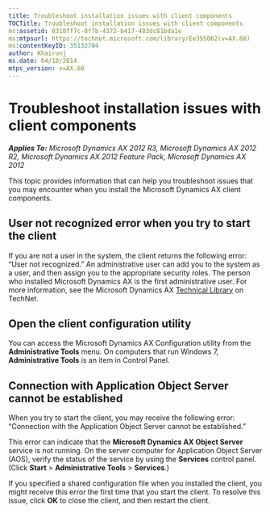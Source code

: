 ```yaml
---
title: Troubleshoot installation issues with client components
TOCTitle: Troubleshoot installation issues with client components
ms:assetid: 8318ff7c-8f7b-4372-b417-483dc81bda1e
ms:mtpsurl: https://technet.microsoft.com/library/Ee355062(v=AX.60)
ms:contentKeyID: 35132704
author: Khairunj
ms.date: 04/18/2014
mtps_version: v=AX.60
---
```


# Troubleshoot installation issues with client components 


_**Applies To:** Microsoft Dynamics AX 2012 R3, Microsoft Dynamics AX 2012 R2, Microsoft Dynamics AX 2012 Feature Pack, Microsoft Dynamics AX 2012_

This topic provides information that can help you troubleshoot issues that you may encounter when you install the Microsoft Dynamics AX client components.

## User not recognized error when you try to start the client

If you are not a user in the system, the client returns the following error: “User not recognized.” An administrative user can add you to the system as a user, and then assign you to the appropriate security roles. The person who installed Microsoft Dynamics AX is the first administrative user. For more information, see the Microsoft Dynamics AX [Technical Library](https://go.microsoft.com/fwlink/?linkid=182420) on TechNet.

## Open the client configuration utility

You can access the Microsoft Dynamics AX Configuration utility from the **Administrative Tools** menu. On computers that run Windows 7, **Administrative Tools** is an item in Control Panel.

## Connection with Application Object Server cannot be established

When you try to start the client, you may receive the following error: “Connection with the Application Object Server cannot be established.”

This error can indicate that the **Microsoft Dynamics AX Object Server** service is not running. On the server computer for Application Object Server (AOS), verify the status of the service by using the **Services** control panel. (Click **Start** \> **Administrative Tools** \> **Services**.)

If you specified a shared configuration file when you installed the client, you might receive this error the first time that you start the client. To resolve this issue, click **OK** to close the client, and then restart the client.

  


